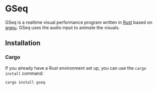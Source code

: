 # GSeq

GSeq is a realtime visual performance program written in [Rust](https://www.rust-lang.org/) based on [wgpu](https://wgpu.rs/). GSeq uses the audio input to animate the visuals.

## Installation

### Cargo

If you already have a Rust environment set up, you can use the `cargo install` command:
```bash
cargo install gseq
```
